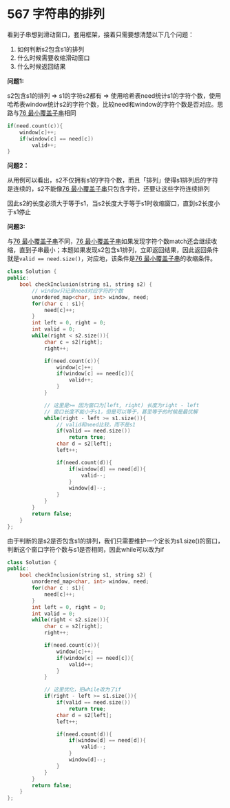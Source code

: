 # 567 字符串的排列

看到子串想到滑动窗口，套用框架，接着只需要想清楚以下几个问题：

1. 如何判断s2包含s1的排列
2. 什么时候需要收缩滑动窗口
3. 什么时候返回结果

**问题1:**

s2包含s1的排列 => s1的字符s2都有 => 使用哈希表need统计s1的字符个数，使用哈希表window统计s2的字符个数，比较need和window的字符个数是否对应。思路与[76 最小覆盖子串](./76%20最小覆盖子串.md)相同

```C++
if(need.count(c)){
    window[c]++;
    if(window[c] == need[c])
        valid++;
}
```

**问题2：** 

从用例可以看出，s2不仅拥有s1的字符个数，而且「排列」使得s1排列后的字符是连续的，s2不能像[76 最小覆盖子串](./76%20最小覆盖子串.md)只包含字符，还要让这些字符连续排列

因此s2的长度必须大于等于s1，当s2长度大于等于s1时收缩窗口，直到s2长度小于s1停止

**问题3:**

与[76 最小覆盖子串](./76%20最小覆盖子串.md)不同，[76 最小覆盖子串](./76%20最小覆盖子串.md)如果发现字符个数match还会继续收缩，直到子串最小；本题如果发现s2包含s1排列，立即返回结果，因此返回条件就是`valid == need.size()`，对应地，该条件是[76 最小覆盖子串](./76%20最小覆盖子串.md)的收缩条件。

```C++
class Solution {
public:
    bool checkInclusion(string s1, string s2) {
        // window只记录need对应字符的个数
        unordered_map<char, int> window, need;
        for(char c : s1){
            need[c]++;
        }
        int left = 0, right = 0;
        int valid = 0;
        while(right < s2.size()){
            char c = s2[right];
            right++;

            if(need.count(c)){
                window[c]++;
                if(window[c] == need[c]){
                    valid++;
                }
            }

            // 这里是>= 因为窗口为[left, right) 长度为right - left
            // 窗口长度不能小于s1，但是可以等于，甚至等于的时候是最优解
            while(right - left >= s1.size()){
                // valid和need比较，而不是s1
                if(valid == need.size())
                    return true;
                char d = s2[left];
                left++;

                if(need.count(d)){
                    if(window[d] == need[d]){
                        valid--;
                    }
                    window[d]--;
                }
            }
        }
        return false;
    }
};
```

由于判断的是s2是否包含s1的排列，我们只需要维护一个定长为s1.size()的窗口，判断这个窗口字符个数与s1是否相同，因此while可以改为if

```C++
class Solution {
public:
    bool checkInclusion(string s1, string s2) {
        unordered_map<char, int> window, need;
        for(char c : s1){
            need[c]++;
        }
        int left = 0, right = 0;
        int valid = 0;
        while(right < s2.size()){
            char c = s2[right];
            right++;

            if(need.count(c)){
                window[c]++;
                if(window[c] == need[c]){
                    valid++;
                }
            }

            // 这里优化，把while改为了if
            if(right - left >= s1.size()){
                if(valid == need.size())
                    return true;
                char d = s2[left];
                left++;

                if(need.count(d)){
                    if(window[d] == need[d]){
                        valid--;
                    }
                    window[d]--;
                }
            }
        }
        return false;
    }
};
```